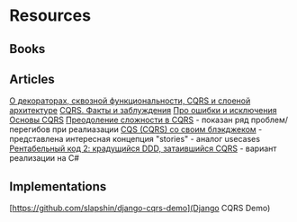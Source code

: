 # Resources
## Books
## Articles
[О декораторах, сквозной функциональности, CQRS и слоеной архитектуре](https://habr.com/ru/post/353258/)
[CQRS. Факты и заблуждения](https://habr.com/ru/post/347908/)
[Про ошибки и исключения](https://habr.com/ru/post/347284/)
[Основы CQRS](https://habr.com/ru/company/simbirsoft/blog/329970/)
[Преодоление сложности в CQRS](https://habr.com/ru/post/588803/) - показан ряд проблем/перегибов при реалиазации
[CQS (CQRS) со своим блэкджеком](https://habr.com/ru/post/544034/) - представлена интересная концепция "stories" - аналог usecases
[Рентабельный код 2: крадущийся DDD, затаившийся CQRS](https://habr.com/ru/post/259829/) - вариант реализации на C#


## Implementations
[https://github.com/slapshin/django-cqrs-demo](Django CQRS Demo)
